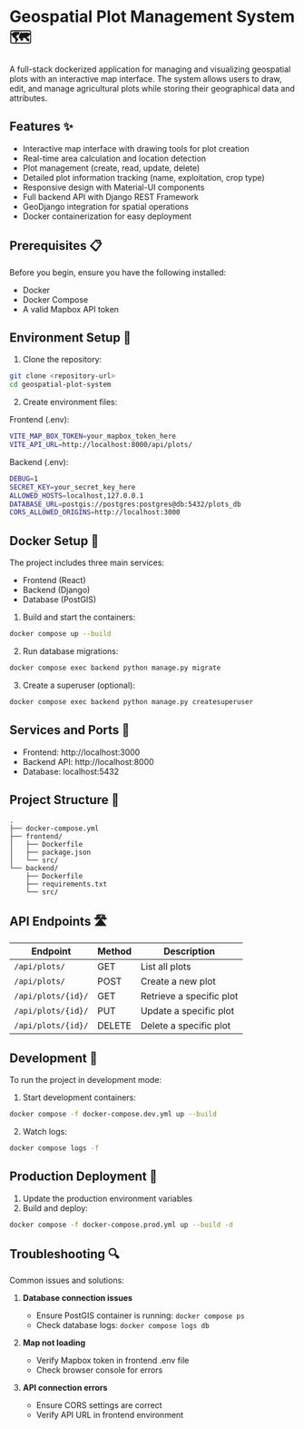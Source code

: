 # Geospatial Plot Management System 🗺️

A full-stack dockerized application for managing and visualizing geospatial plots with an interactive map interface. The system allows users to draw, edit, and manage agricultural plots while storing their geographical data and attributes.

## Features ✨

- Interactive map interface with drawing tools for plot creation
- Real-time area calculation and location detection
- Plot management (create, read, update, delete)
- Detailed plot information tracking (name, exploitation, crop type)
- Responsive design with Material-UI components
- Full backend API with Django REST Framework
- GeoDjango integration for spatial operations
- Docker containerization for easy deployment

## Prerequisites 📋

Before you begin, ensure you have the following installed:
- Docker
- Docker Compose
- A valid Mapbox API token

## Environment Setup 🔧

1. Clone the repository:
```bash
git clone <repository-url>
cd geospatial-plot-system
```

2. Create environment files:

Frontend (.env):
```bash
VITE_MAP_BOX_TOKEN=your_mapbox_token_here
VITE_API_URL=http://localhost:8000/api/plots/
```

Backend (.env):
```bash
DEBUG=1
SECRET_KEY=your_secret_key_here
ALLOWED_HOSTS=localhost,127.0.0.1
DATABASE_URL=postgis://postgres:postgres@db:5432/plots_db
CORS_ALLOWED_ORIGINS=http://localhost:3000
```

## Docker Setup 🐳

The project includes three main services:
- Frontend (React)
- Backend (Django)
- Database (PostGIS)

1. Build and start the containers:
```bash
docker compose up --build
```

2. Run database migrations:
```bash
docker compose exec backend python manage.py migrate
```

3. Create a superuser (optional):
```bash
docker compose exec backend python manage.py createsuperuser
```

## Services and Ports 🔌

- Frontend: http://localhost:3000
- Backend API: http://localhost:8000
- Database: localhost:5432


## Project Structure 📁

```
.
├── docker-compose.yml
├── frontend/
│   ├── Dockerfile
│   ├── package.json
│   └── src/
└── backend/
    ├── Dockerfile
    ├── requirements.txt
    └── src/
```

## API Endpoints 🛣️

| Endpoint | Method | Description |
|----------|--------|-------------|
| `/api/plots/` | GET | List all plots |
| `/api/plots/` | POST | Create a new plot |
| `/api/plots/{id}/` | GET | Retrieve a specific plot |
| `/api/plots/{id}/` | PUT | Update a specific plot |
| `/api/plots/{id}/` | DELETE | Delete a specific plot |

## Development 🔧

To run the project in development mode:

1. Start development containers:
```bash
docker compose -f docker-compose.dev.yml up --build
```

2. Watch logs:
```bash
docker compose logs -f
```

## Production Deployment 🚀

1. Update the production environment variables
2. Build and deploy:
```bash
docker compose -f docker-compose.prod.yml up --build -d
```

## Troubleshooting 🔍

Common issues and solutions:

1. **Database connection issues**
   - Ensure PostGIS container is running: `docker compose ps`
   - Check database logs: `docker compose logs db`

2. **Map not loading**
   - Verify Mapbox token in frontend .env file
   - Check browser console for errors

3. **API connection errors**
   - Ensure CORS settings are correct
   - Verify API URL in frontend environment



